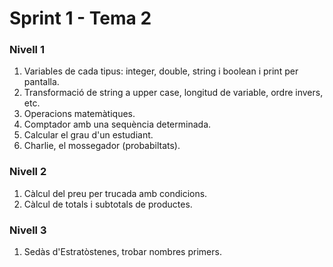 # Sprint 1 - Tema 2

### Nivell 1
1) Variables de cada tipus: integer, double, string i boolean i print per pantalla. 
2) Transformació de string a upper case, longitud de variable, ordre invers, etc.
3) Operacions matemàtiques.
4) Comptador amb una sequència determinada.
5) Calcular el grau d'un estudiant.
6) Charlie, el mossegador (probabiltats).

### Nivell 2
1) Càlcul del preu per trucada amb condicions. 
2) Càlcul de totals i subtotals de productes.

### Nivell 3
1) Sedàs d'Estratòstenes, trobar nombres primers.


